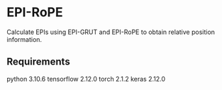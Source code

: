 # EPI-RoPE
Calculate EPIs using EPI-GRUT and EPI-RoPE to obtain relative position information.

## Requirements
python 3.10.6
tensorflow 2.12.0
torch 2.1.2
keras 2.12.0